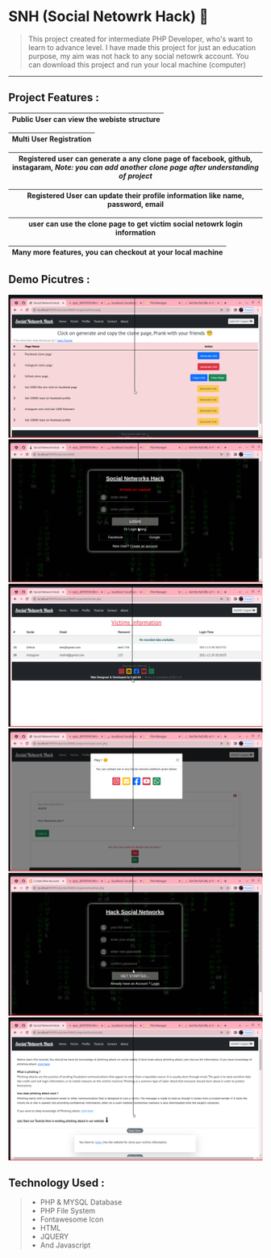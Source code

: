 # SNH (Social Netowrk Hack) 🥇
> This project created for intermediate PHP Developer, who's want to learn to advance level. I have made this project for just an education purpose, my aim was not hack to any social netowrk account.
> You can download this project and run your local machine (computer)
<hr>

## Project Features :

| Public User can view the webiste structure|
| ------------- |

| Multi User Registration  |
| ------------- |

| Registered user can generate a any clone page of facebook, github, instagaram, _**Note:** you can add another clone page after understanding of project_ |
| ------------- |

| Registered User can update their profile information like name, password, email  |
| ------------- |

|  user can use the clone page to get victim social netowrk login information  |
| ------------- |

|  Many more features, you can checkout at your local machine|
| ------------- |

## Demo Picutres :
<img src="https://github.com/dontKnew/SNH/blob/main/images/githubImage/loggedHomePage.png"/>
<img src="https://github.com/dontKnew/SNH/blob/main/images/githubImage/loginpage.png"/>
<img src="https://github.com/dontKnew/SNH/blob/main/images/githubImage/victimpage.png"/>
<img src="https://github.com/dontKnew/SNH/blob/main/images/githubImage/contactpage.png"/>
<img src="https://github.com/dontKnew/SNH/blob/main/images/githubImage/createaccount.png"/>
<img src="https://github.com/dontKnew/SNH/blob/main/images/githubImage/toutrialpage.png"/>

## Technology Used :
> * PHP & MYSQL Database
> * PHP File System
> * Fontawesome Icon
> * HTML
> * JQUERY
> * And Javascript


